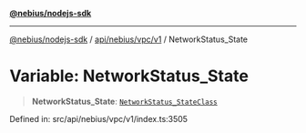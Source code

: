 [**@nebius/nodejs-sdk**](../../../../../README.md)

***

[@nebius/nodejs-sdk](../../../../../README.md) / [api/nebius/vpc/v1](../README.md) / NetworkStatus\_State

# Variable: NetworkStatus\_State

> **NetworkStatus\_State**: [`NetworkStatus_StateClass`](../type-aliases/NetworkStatus_StateClass.md)

Defined in: src/api/nebius/vpc/v1/index.ts:3505
